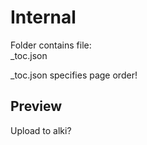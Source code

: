 # Internal

Folder contains file:  
_toc.json

_toc.json specifies page order!

## Preview

Upload to alki?
